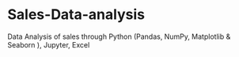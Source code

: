 # Sales-Data-analysis
Data Analysis of sales through Python (Pandas, NumPy, Matplotlib &amp; Seaborn ), Jupyter, Excel 
